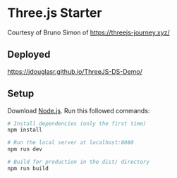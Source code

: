 # Three.js Starter
Courtesy of Bruno Simon of https://threejs-journey.xyz/

## Deployed
https://jdouglasr.github.io/ThreeJS-DS-Demo/

## Setup
Download [Node.js](https://nodejs.org/en/download/).
Run this followed commands:

``` bash
# Install dependencies (only the first time)
npm install

# Run the local server at localhost:8080
npm run dev

# Build for production in the dist/ directory
npm run build
```
